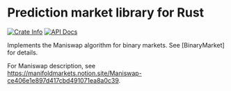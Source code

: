 # Prediction market library for Rust

<a href="https://crates.io/crates/prediction-market"><img alt="Crate Info" src="https://img.shields.io/crates/v/prediction-market.svg"/></a>
<a href="https://docs.rs/prediction-market/"><img alt="API Docs" src="https://img.shields.io/docsrs/prediction-market"/></a>

Implements the Maniswap algorithm for binary markets. See [BinaryMarket] for details.

For Maniswap description, see https://manifoldmarkets.notion.site/Maniswap-ce406e1e897d417cbd491071ea8a0c39.
